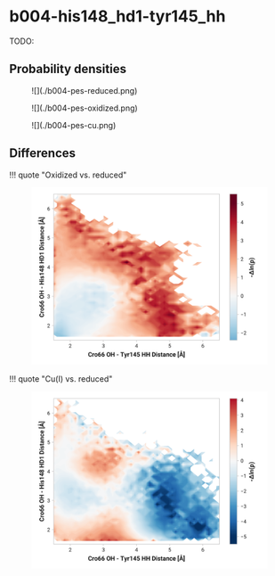 # b004-his148_hd1-tyr145_hh

TODO:

## Probability densities

<figure markdown>
![](./b004-pes-reduced.png)
</figure>

<figure markdown>
![](./b004-pes-oxidized.png)
</figure>

<figure markdown>
![](./b004-pes-cu.png)
</figure>

## Differences

!!! quote "Oxidized vs. reduced"
    <figure markdown>
    ![](./b004-pes-diff-oxd-red.png)
    </figure>

!!! quote "Cu(I) vs. reduced"
    <figure markdown>
    ![](./b004-pes-diff-cu-red.png)
    </figure>
